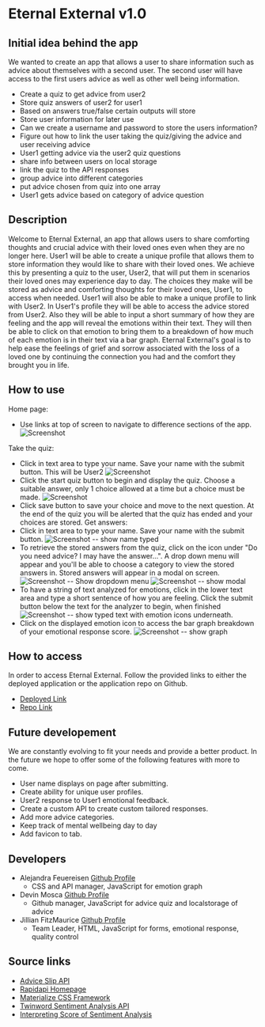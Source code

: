 # Eternal External v1.0

## Initial idea behind the app 

We wanted to create an app that allows a user to share information such as advice about themselves with a second user. The second user will have access to the first users advice as well as other well being information. 

- Create a quiz to get advice from user2
- Store quiz answers of user2 for user1 
- Based on answers true/false certain outputs will store
- Store user information for later use
- Can we create a username and password to store the users information? 
- Figure out how to link the user taking the quiz/giving the advice and user receiving advice 
- User1 getting advice via the user2 quiz questions 
- share info between users on local storage
- link the quiz to the API responses 
- group advice into different categories 
- put advice chosen from quiz into one array 
- User1 gets advice based on category of advice question 

## Description

Welcome to Eternal External, an app that allows users to share comforting thoughts and crucial advice with their loved ones even when they are no longer here. User1 will be able to create a unique profile that allows them to store information they would like to share with their loved ones. We achieve this by presenting a quiz to the user, User2, that will put them in scenarios their loved ones may experience day to day. The choices they make will be stored as advice and comforting thoughts for their loved ones, User1, to access when needed. User1 will also be able to make a unique profile to link with User2. In User1's profile they will be able to access the advice stored from User2. Also they will be able to input a short summary of how they are feeling and the app will reveal the emotions within their text. They will then be able to click on that emotion to bring them to a breakdown of how much of each emotion is in their text via a bar graph. Eternal External's goal is to help ease the feelings of grief and sorrow associated with the loss of a loved one by continuing the connection you had and the comfort they brought you in life. 

## How to use 

Home page:
- Use links at top of screen to navigate to difference sections of the app.
![Screenshot](./assets/css/images/EtEx_homepage.png) 

Take the quiz:
- Click in text area to type your name. Save your name with the submit button. This will be User2
![Screenshot](./assets/css/images/EtEx_user2name.png) 
- Click the start quiz button to begin and display the quiz. Choose a suitable answer, only 1 choice allowed at a time but a choice must be made. 
![Screenshot](./assets/css/images/EtEx_quiz.png) 
- Click save button to save your choice and move to the next question. At the end of the quiz you will be alerted that the quiz has ended and your choices are stored. 
Get answers:
- Click in text area to type your name. Save your name with the submit button.
![Screenshot](./assets/css/images/EtEx_user1name.png) -- show name typed
- To retrieve the stored answers from the quiz, click on the icon under "Do you need advice? I may have the answer...". A drop down menu will appear and you'll be able to choose a category to view the stored answers in. Stored answers will appear in a modal on screen.
![Screenshot](./assets/css/images/EtEx_advicedropdown.png) -- Show dropdown menu
![Screenshot](./assets/css/images/EtEx_modal.png) -- show modal
- To have a string of text analyzed for emotions, click in the lower text area and type a short sentence of how you are feeling. Click the submit button below the text for the analyzer to begin, when finished 
![Screenshot](./assets/css/images/EtEx_textentryemotion.png) -- show typed text with emotion icons underneath.
- Click on the displayed emotion icon to access the bar graph breakdown of your emotional response score.
![Screenshot](./assets/css/images/EtEx_graph.png) -- show graph

## How to access
In order to access Eternal External. Follow the provided links to either the deployed application or the application repo on Github.

- [Deployed Link](https://dmosca2021.github.io/adj_project1/)
- [Repo Link](https://github.com/DMosca2021/adj_project1)

## Future developement

We are constantly evolving to fit your needs and provide a better product. In the future we hope to offer some of the following features with more to come.

- User name displays on page after submitting.
- Create ability for unique user profiles.
- User2 response to User1 emotional feedback.
- Create a custom API to create custom tailored responses.
- Add more advice categories.
- Keep track of mental wellbeing day to day
- Add favicon to tab.

## Developers

- Alejandra Feuereisen [Github Profile](https://github.com/afeuerei14)
    - CSS and API manager, JavaScript for emotion graph
- Devin Mosca [Github Profile](https://github.com/DMosca2021)
    - Github manager, JavaScript for advice quiz and localstorage of advice
- Jillian FitzMaurice [Github Profile](https://github.com/jilliankayworks)
    - Team Leader, HTML, JavaScript for forms, emotional response, quality control

## Source links 

- [Advice Slip API](https://api.adviceslip.com/#endpoint-search)
- [Rapidapi Homepage](https://rapidapi.com/)
- [Materialize CSS Framework](https://materializecss.com/)
- [Twinword Sentiment Analysis API](https://www.twinword.com/)
- [Interpreting Score of Sentiment Analysis](https://www.twinword.com/blog/interpreting-the-score-and-ratio-of-sentiment/)

